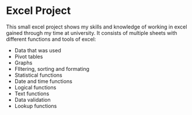 # Excel Project

This small excel project shows my skills and knowledge of working in excel gained through my time at university. It consists of multiple sheets with different functions and tools of excel:

- Data that was used
- Pivot tables
- Graphs
- FIltering, sorting and formating
- Statistical functions
- Date and time functions
- Logical functions
- Text functions
- Data validation
- Lookup functions
